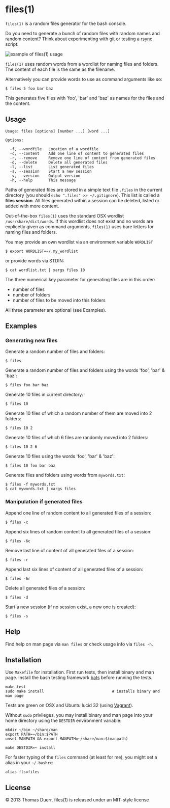 # files(1)

`files(1)` is a random files generator for the bash console.

Do you need to generate a bunch of random files with random names and
random content? Think about experimenting with [git][1] or testing a [rsync][2] script.

![example of files(1) usage][img1]

`files(1)` uses random words from a wordlist for naming files and
folders. The content of each file is the same as the filename.

Alternatively you can provide words to use as command arguments like so:

    $ files 5 foo bar baz

This generates five files with 'foo', 'bar' and 'baz' as names for the
files and the content.

## Usage

    Usage: files [options] [number ...] [word ...]

    Options:

      -f, --wordfile   Location of a wordfile
      -c, --content    Add one line of content to generated files
      -r, --remove     Remove one line of content from generated files
      -d, --delete     Delete all generated files
      -l, --list       List generated files
      -s, --session    Start a new session
      -v, --version    Output version
      -h, --help       This message

Paths of generated files are stored in a simple text file `.files` in
the current directory (you should `echo ".files" >> ~/.gitignore`). 
This list is called a **files session**. All files generated within a 
session can be deleted, listed or added with more content.

Out-of-the-box `files(1)` uses the standard OSX wordlist
`/usr/share/dict/words`. If this wordlist does not exist and no words are 
explicetly given as command arguments, `files(1)` uses bare letters for 
naming files and folders.

You may provide an own wordlist via an environment variable `WORDLIST`

    $ export WORDLIST=~/.my_wordlist

or provide words via STDIN:

    $ cat wordlist.txt | xargs files 10

The three numerical key parameter for generating files are in this
order:

* number of files
* number of folders
* number of files to be moved into this folders

All three parameter are optional (see Examples).

## Examples

### Generating new files

Generate a random number of files and folders:

    $ files

Generate a random number of files and folders using the words 'foo', 'bar' & 'baz':

    $ files foo bar baz

Generate 10 files in current directory:

    $ files 10

Generate 10 files of which a random number of them are moved into 2 folders:

    $ files 10 2

Generate 10 files of which 6 files are randomly moved into 2 folders:

    $ files 10 2 6

Generate 10 files using the words 'foo', 'bar' & 'baz':

    $ files 10 foo bar baz

Generate files and folders using words from `mywords.txt`:

    $ files -f mywords.txt
    $ cat mywords.txt | xargs files

### Manipulation if generated files

Append one line of random content to all generated files of a session:

    $ files -c

Append six lines of random content to all generated files of a session:

    $ files -6c

Remove last line of content of all generated files of a session:

    $ files -r

Append last six lines of content of all generated files of a session:

    $ files -6r

Delete all generated files of a session:

    $ files -d

Start a new session (if no session exist, a new one is created):

    $ files -s

## Help

Find help on man page via `man files` or check usage info via `files -h`.

## Installation

Use `Makefile` for installation. First run tests, then install binary
and man page. Install the bash testing framework [bats][3] before
running the tests.

    make test
    sudo make install                              # installs binary and man page

Tests are green on OSX and Ubuntu lucid 32 (using [Vagrant][4]).

Without `sudo` privileges, you may install binary and man page into your home directory using 
the `DESTDIR` environment variable:

    mkdir ~/bin ~/share/man
    export PATH=~/bin:$PATH
    unset MANPATH && export MANPATH=~/share/man:$(manpath)
    
    make DESTDIR=~ install

For faster typing of the `files` command (at least for me), you might set a alias in your `~/.bashrc`:

    alias fls=files

## License

© 2013 Thomas Duerr. files(1) is released under an MIT-style license

[1]: http://git-scm.com/
[2]: http://man.cx/rsync(1)
[3]: https://github.com/sstephenson/bats
[img1]: https://raw.github.com/thomd/random-files-generator/images/files.png
[4]: http://docs.vagrantup.com/v2/
